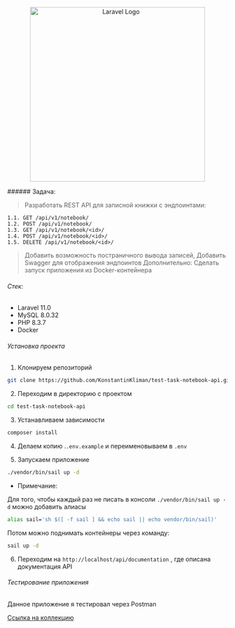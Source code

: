 <p align="center"><a href="https://laravel.com" target="_blank"><img src="https://raw.githubusercontent.com/laravel/art/master/logo-lockup/5%20SVG/2%20CMYK/1%20Full%20Color/laravel-logolockup-cmyk-red.svg" width="400" alt="Laravel Logo"></a></p>
###### Задача:

>Разработать REST API для записной книжки c эндпоинтами:

```
1.1. GET /api/v1/notebook/
1.2. POST /api/v1/notebook/
1.3. GET /api/v1/notebook/<id>/
1.4. POST /api/v1/notebook/<id>/
1.5. DELETE /api/v1/notebook/<id>/
```

>Добавить возможность постраничного вывода записей,
>Добавить Swagger для отображения эндпоинтов
>Дополнительно: Сделать запуск приложения из Docker-контейнера
###### Стек:

- Laravel 11.0
- MySQL 8.0.32
- PHP 8.3.7
- Docker

###### Установка проекта

1. Клонируем репозиторий

```bash
git clone https://github.com/KonstantinKliman/test-task-notebook-api.git
```

2. Переходим в директорию с проектом

```bash
cd test-task-notebook-api
```

3. Устанавливаем зависимости

```bash
composer install
```

4. Делаем копию .`.env.example` и переименовываем в `.env`

5. Запускаем приложение

```bash
./vendor/bin/sail up -d
```

- Примечание:

Для того, чтобы каждый раз не писать в консоли `./vendor/bin/sail up -d` можно добавить алиасы

```bash
alias sail='sh $([ -f sail ] && echo sail || echo vendor/bin/sail)'
```

Потом можно поднимать контейнеры через команду:

```bash
sail up -d
```

6. Переходим на `http://localhost/api/documentation` , где описана документация API
###### Тестирование приложения

Данное приложение я тестировал через Postman

[Ссылка на коллекцию](https://www.postman.com/altimetry-astronaut-57754230/workspace/notebook-api/collection/27056206-8cd357d7-6e26-4e9e-98f7-3ad2572764a9?action=share&creator=27056206)
